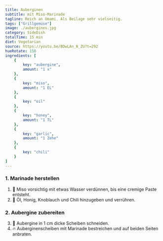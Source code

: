 ```yaml
---
title: Auberginen
subtitle: mit Miso-Marinade
tagline: Reich an Umami. Als Beilage sehr vielseitig.
tags: ["Grillgemüse"]
image: ./aubergines.jpg
category: SideDish
totalTime: 15 min
diet: Vegetarian
source: https://youtu.be/BDwLAn_N_ZU?t=292
hueRotate: 150
ingredients: [
    {
        key: "aubergine",
        amount: "1 x"
    },
    {
        key: "miso",
        amount: "1 EL"
    },
    {
        key: "oil"
    },
    {
        key: "honey",
        amount: "1 TL"
    },
    {
        key: "garlic",
        amount: "1 Zehe"
    },
    {
        key: "chili"
    }
]
---
```


### 1. Marinade herstellen

1. 🥣 Miso vorsichtig mit etwas Wasser verdünnen, bis eine cremige Paste entsteht.
2. 🥣 Öl, Honig, Knoblauch und Chili hinzugeben und verrühren.

### 2. Aubergine zubereiten

3. 🔪 Aubergine in 1 cm dicke Scheiben schneiden.
4. 🔥 Auberginenscheiben mit Marinade bestreichen und auf beiden Seiten anbraten.